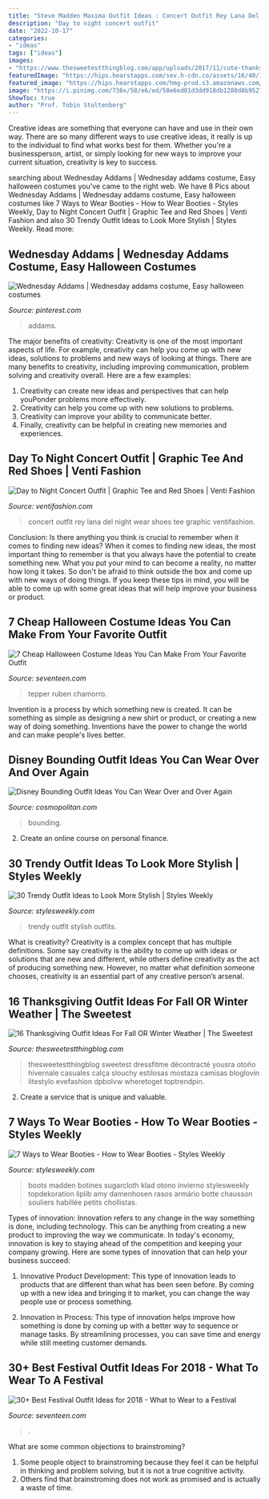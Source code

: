 ```yaml
---
title: "Steve Madden Maxima Outfit Ideas : Concert Outfit Rey Lana Del Night Wear Shoes Tee Graphic Ventifashion"
description: "Day to night concert outfit"
date: "2022-10-17"
categories:
- "ideas"
tags: ["ideas"]
images:
- "https://www.thesweetestthingblog.com/app/uploads/2017/11/cute-thanksgiving-dinner-outfit-ideas-2017-fall-outfits-pinterest-2017.jpg"
featuredImage: "https://hips.hearstapps.com/sev.h-cdn.co/assets/16/40/1024x1637/gallery-1475875806-sev-100716-costumes-emma1.jpg?resize=480:*"
featured_image: "https://hips.hearstapps.com/hmg-prod.s3.amazonaws.com/images/screen-shot-2018-04-02-at-5-40-03-pm-1522706224.png?crop=0.998389694041868xw:1xh;center,top&amp;resize=768:*"
image: "https://i.pinimg.com/736x/58/e6/ed/58e6ed01d3dd918db1288d8b95275ced.jpg"
ShowToc: true
author: "Prof. Tobin Stoltenberg"
---
```



Creative ideas are something that everyone can have and use in their own way. There are so many different ways to use creative ideas, it really is up to the individual to find what works best for them. Whether you're a businessperson, artist, or simply looking for new ways to improve your current situation, creativity is key to success.

	

		
searching about Wednesday Addams | Wednesday addams costume, Easy halloween costumes you've came to the right web. We have 8 Pics about Wednesday Addams | Wednesday addams costume, Easy halloween costumes like 7 Ways to Wear Booties - How to Wear Booties - Styles Weekly, Day to Night Concert Outfit | Graphic Tee and Red Shoes | Venti Fashion and also 30 Trendy Outfit Ideas to Look More Stylish | Styles Weekly. Read more:
		
    
## Wednesday Addams | Wednesday Addams Costume, Easy Halloween Costumes

<img loading=lazy src="https://i.pinimg.com/736x/58/e6/ed/58e6ed01d3dd918db1288d8b95275ced.jpg" onerror="this.onerror=null;this.src='https://tse1.mm.bing.net/th?id=OIP.y7hO1E7PiDNN-zayFEYWHQHaJ3&amp;pid=15.1';" alt="Wednesday Addams | Wednesday addams costume, Easy halloween costumes">

_Source: pinterest.com_

>addams. 

	

The major benefits of creativity:
Creativity is one of the most important aspects of life. For example, creativity can help you come up with new ideas, solutions to problems and new ways of looking at things. There are many benefits to creativity, including improving communication, problem solving and creativity overall. Here are a few examples:
1) Creativity can create new ideas and perspectives that can help youPonder problems more effectively.
2) Creativity can help you come up with new solutions to problems.
3) Creativity can improve your ability to communicate better.
4) Finally, creativity can be helpful in creating new memories and experiences.

    
## Day To Night Concert Outfit | Graphic Tee And Red Shoes | Venti Fashion

<img loading=lazy src="http://ventifashion.com/wp-content/uploads/2018/02/Lana-del-Rey-Concert-Outfit-4-800x1200.jpg" onerror="this.onerror=null;this.src='https://tse3.mm.bing.net/th?id=OIP.pZiwQ2AHeqXF9NSYjV_IFgHaLH&amp;pid=15.1';" alt="Day to Night Concert Outfit | Graphic Tee and Red Shoes | Venti Fashion">

_Source: ventifashion.com_

>concert outfit rey lana del night wear shoes tee graphic ventifashion. 

	

Conclusion: Is there anything you think is crucial to remember when it comes to finding new ideas?
When it comes to finding new ideas, the most important thing to remember is that you always have the potential to create something new. What you put your mind to can become a reality, no matter how long it takes. So don't be afraid to think outside the box and come up with new ways of doing things. If you keep these tips in mind, you will be able to come up with some great ideas that will help improve your business or product.

    
## 7 Cheap Halloween Costume Ideas You Can Make From Your Favorite Outfit

<img loading=lazy src="https://hips.hearstapps.com/sev.h-cdn.co/assets/16/40/1024x1637/gallery-1475875806-sev-100716-costumes-emma1.jpg?resize=480:*" onerror="this.onerror=null;this.src='https://tse1.mm.bing.net/th?id=OIP.rwNzxgatppzXb21NaNMqHwHaL1&amp;pid=15.1';" alt="7 Cheap Halloween Costume Ideas You Can Make From Your Favorite Outfit">

_Source: seventeen.com_

>tepper ruben chamorro. 

	

Invention is a process by which something new is created. It can be something as simple as designing a new shirt or product, or creating a new way of doing something. Inventions have the power to change the world and can make people's lives better.

    
## Disney Bounding Outfit Ideas You Can Wear Over And Over Again

<img loading=lazy src="https://hips.hearstapps.com/hmg-prod.s3.amazonaws.com/images/download-6-1582236403.jpg?crop=0.835xw:1.00xh;0,0&amp;resize=480:*" onerror="this.onerror=null;this.src='https://tse1.mm.bing.net/th?id=OIP.JgLhLpfWRKg3Zvb5WGzPPgHaLG&amp;pid=15.1';" alt="Disney Bounding Outfit Ideas You Can Wear Over and Over Again">

_Source: cosmopolitan.com_

>bounding. 

	

2. Create an online course on personal finance.

    
## 30 Trendy Outfit Ideas To Look More Stylish | Styles Weekly

<img loading=lazy src="http://stylesweekly.com/wp-content/uploads/2016/12/Outfit-Ideas-for-Women_2017_33.jpg" onerror="this.onerror=null;this.src='https://tse2.mm.bing.net/th?id=OIP.edbNGqrqPM5g5TPT28lqyAHaOl&amp;pid=15.1';" alt="30 Trendy Outfit Ideas to Look More Stylish | Styles Weekly">

_Source: stylesweekly.com_

>trendy outfit stylish outfits. 

	

What is creativity?
Creativity is a complex concept that has multiple definitions. Some say creativity is the ability to come up with ideas or solutions that are new and different, while others define creativity as the act of producing something new. However, no matter what definition someone chooses, creativity is an essential part of any creative person’s arsenal.

    
## 16 Thanksgiving Outfit Ideas For Fall OR Winter Weather | The Sweetest

<img loading=lazy src="https://www.thesweetestthingblog.com/app/uploads/2017/11/cute-thanksgiving-dinner-outfit-ideas-2017-fall-outfits-pinterest-2017.jpg" onerror="this.onerror=null;this.src='https://tse4.mm.bing.net/th?id=OIP.mSnoGmqueGyJxfkatcdkMwHaMN&amp;pid=15.1';" alt="16 Thanksgiving Outfit Ideas For Fall OR Winter Weather | The Sweetest">

_Source: thesweetestthingblog.com_

>thesweetestthingblog sweetest dressfitme décontracté yousra otoño hivernale casuales calça slouchy estilosas mostaza camisas bloglovin litestylo evefashion dpbolvw wheretoget toptrendpin. 

	

2. Create a service that is unique and valuable.

    
## 7 Ways To Wear Booties - How To Wear Booties - Styles Weekly

<img loading=lazy src="https://stylesweekly.com/wp-content/uploads/2016/10/7-ways-to-wear-booties-how-to-wear-booties-1.jpg" onerror="this.onerror=null;this.src='https://tse2.mm.bing.net/th?id=OIP.r4yFBQd1Z4ymdz90xQmh4AHaLH&amp;pid=15.1';" alt="7 Ways to Wear Booties - How to Wear Booties - Styles Weekly">

_Source: stylesweekly.com_

>boots madden botines sugarcloth klad otono invierno stylesweekly topdekoration liplib amy damenhosen rasos armário botte chausson souliers habillée petits chollistas. 

	

Types of innovation:
Innovation refers to any change in the way something is done, including technology. This can be anything from creating a new product to improving the way we communicate. In today's economy, innovation is key to staying ahead of the competition and keeping your company growing. Here are some types of innovation that can help your business succeed:
1. Innovative Product Development: This type of innovation leads to products that are different than what has been seen before. By coming up with a new idea and bringing it to market, you can change the way people use or process something.

2. Innovation in Process: This type of innovation helps improve how something is done by coming up with a better way to sequence or manage tasks. By streamlining processes, you can save time and energy while still meeting customer demands.


    
## 30+ Best Festival Outfit Ideas For 2018 - What To Wear To A Festival

<img loading=lazy src="https://hips.hearstapps.com/hmg-prod.s3.amazonaws.com/images/screen-shot-2018-04-02-at-5-40-03-pm-1522706224.png?crop=0.998389694041868xw:1xh;center,top&amp;resize=768:*" onerror="this.onerror=null;this.src='https://tse3.mm.bing.net/th?id=OIP.GYIF0Vp6r-arYaJdXxESogHaLH&amp;pid=15.1';" alt="30+ Best Festival Outfit Ideas for 2018 - What to Wear to a Festival">

_Source: seventeen.com_

>. 

	

What are some common objections to brainstroming?
1. Some people object to brainstroming because they feel it can be helpful in thinking and problem solving, but it is not a true cognitive activity.
2. Others find that brainstroming does not work as promised and is actually a waste of time.

